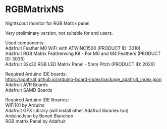 # RGBMatrixNS
Nightscout monitor for RGB Matrix panel

Very preliminary version, not suitable for end users.

Used components:  
Adafruit Feather M0 WiFi with ATWINC1500 (PRODUCT ID: 3010)  
Adafruit RGB Matrix Featherwing Kit - For M0 and M4 Feathers (PRODUCT ID: 3036)  
Adafruit 32x32 RGB LED Matrix Panel - 5mm Pitch (PRODUCT ID: 2026)  

Required Arduino IDE boards:  
https://adafruit.github.io/arduino-board-index/package_adafruit_index.json  
Adafruit AVR Boards  
Adafruit SAMD Boards  

Required Arduino IDE libraries:  
WiFi101 by Arduino  
Adafruit GFX Library (will install other Adafruit libraries too)  
ArduinoJson by Benoit Blanchon  
RGB matrix Panel by Adafruit  
